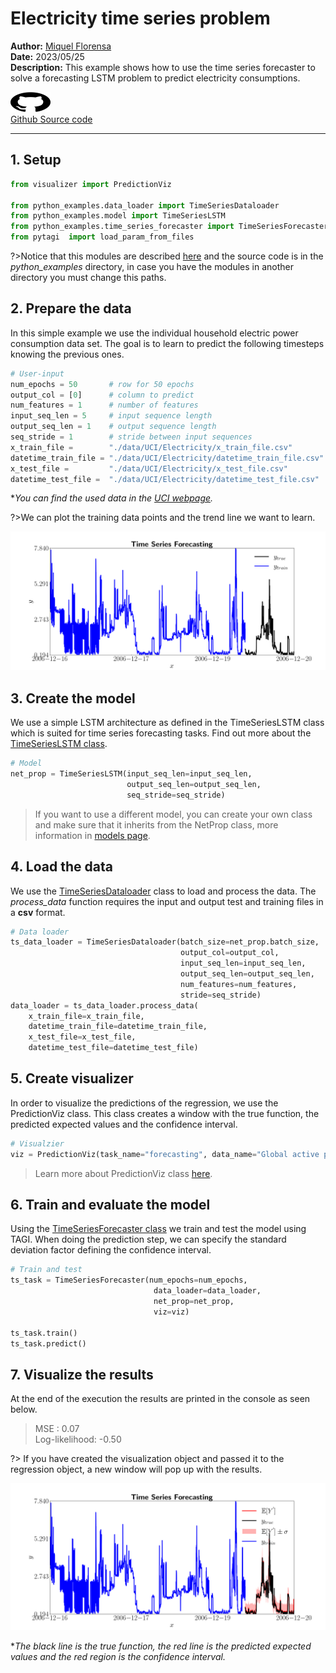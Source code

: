 # Electricity time series problem

**Author:** [Miquel Florensa](https://www.linkedin.com/in/miquel-florensa/)  
**Date:** 2023/05/25  
**Description:** This example shows how to use the time series forecaster to solve a forecasting LSTM problem to predict electricity consumptions.  

<a href="https://github.com/CivML-PolyMtl/cutagi-doc/tree/main/code/electricity_time_series_runner.py" class="github-link">
  <div class="github-icon-container">
    <img src="../../images/GitHub-Mark.png" alt="GitHub" height="32" width="64">
  </div>
  <div class="github-text-container">
    Github Source code
  </div>
</a>

---

## 1. Setup

```python
from visualizer import PredictionViz

from python_examples.data_loader import TimeSeriesDataloader
from python_examples.model import TimeSeriesLSTM
from python_examples.time_series_forecaster import TimeSeriesForecaster
from pytagi  import load_param_from_files
```

?>Notice that this modules are described [here](modules/modules.md) and the source code is in the *python_examples* directory, in case you have the modules in another directory you must change this paths.

## 2. Prepare the data

In this simple example we use the individual household electric power consumption data set. The goal is to learn to predict the following timesteps knowing the previous ones.

```python
# User-input
num_epochs = 50       # row for 50 epochs
output_col = [0]      # column to predict
num_features = 1      # number of features
input_seq_len = 5     # input sequence length
output_seq_len = 1    # output sequence length
seq_stride = 1        # stride between input sequences
x_train_file =        "./data/UCI/Electricity/x_train_file.csv"
datetime_train_file = "./data/UCI/Electricity/datetime_train_file.csv"
x_test_file =         "./data/UCI/Electricity/x_test_file.csv"
datetime_test_file =  "./data/UCI/Electricity/datetime_test_file.csv"
```

**You can find the used data in the [UCI webpage](http://archive.ics.uci.edu/ml/datasets/Individual+household+electric+power+consumption).*

?>We can plot the training data points and the trend line we want to learn.

![Electricity LSTM problem data](../../images/electricity_lstm_data.png)

## 3. Create the model

We use a simple LSTM architecture as defined in the TimeSeriesLSTM class which is suited for time series forecasting tasks. Find out more about the [TimeSeriesLSTM class](modules/models?id=lstm-for-time-series-forecasting).

```python
# Model
net_prop = TimeSeriesLSTM(input_seq_len=input_seq_len,
                          output_seq_len=output_seq_len,
                          seq_stride=seq_stride)
```

> If you want to use a different model, you can create your own class and make sure that it inherits from the NetProp class, more information in [models page](modules/models?id=netprop-class).

## 4. Load the data

We use the [TimeSeriesDataloader](modules/data-loader?id=data-loader) class to load and process the data. The *process_data* function requires the input and output test and training files in a **csv** format.

```python
# Data loader
ts_data_loader = TimeSeriesDataloader(batch_size=net_prop.batch_size,
                                      output_col=output_col,
                                      input_seq_len=input_seq_len,
                                      output_seq_len=output_seq_len,
                                      num_features=num_features,
                                      stride=seq_stride)
data_loader = ts_data_loader.process_data(
    x_train_file=x_train_file,
    datetime_train_file=datetime_train_file,
    x_test_file=x_test_file,
    datetime_test_file=datetime_test_file)
```

## 5. Create visualizer

In order to visualize the predictions of the regression, we use the PredictionViz class. This class creates a window with the true function, the predicted expected values and the confidence interval.

```python
# Visualzier
viz = PredictionViz(task_name="forecasting", data_name="Global active power")
```

> Learn more about PredictionViz class [here](https://github.com/lhnguyen102/cuTAGI/blob/main/visualizer.py).

## 6. Train and evaluate the model

Using the [TimeSeriesForecaster class](modules/time-series-forecaster.md) we train and test the model using TAGI. When doing the prediction step, we can specify the standard deviation factor defining the confidence interval.

```python
# Train and test
ts_task = TimeSeriesForecaster(num_epochs=num_epochs,
                                data_loader=data_loader,
                                net_prop=net_prop,
                                viz=viz)

ts_task.train()
ts_task.predict()
```

## 7. Visualize the results

At the end of the execution the results are printed in the console as seen below.

> MSE           :  0.07  
> Log-likelihood: -0.50

?> If you have created the visualization object and passed it to the regression object, a new window will pop up with the results.

![Electricity LSTM problem data](../../images/electricity_lstm_full.png)

**The black line is the true function, the red line is the predicted expected values and the red region is the confidence interval.*
